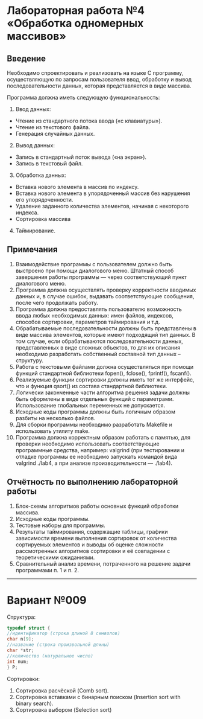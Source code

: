 # Лабораторная работа №4 «Обработка одномерных массивов»
## Введение
Необходимо спроектировать и реализовать на языке C программу, осуществляющую по запросам
пользователя ввод, обработку и вывод последовательности данных, которая представляется в виде
массива.

Программа должна иметь следующую функциональность:
1. Ввод данных:
* Чтение из стандартного потока ввода («с клавиатуры»).
* Чтение из текстового файла.
* Генерация случайных данных.
2. Вывод данных:
* Запись в стандартный поток вывода («на экран»).
* Запись в текстовый файл.
3. Обработка данных:
* Вставка нового элемента в массив по индексу.
* Вставка нового элемента в упорядоченный массив без нарушения его упорядоченности.
* Удаление заданного количества элементов, начиная с некоторого индекса.
* Сортировка массива
4. Таймирование.
## Примечания
1. Взаимодействие программы с пользователем должно быть выстроено при помощи диалогового меню. Штатный способ завершения работы программы — через соответствующий пункт
диалогового меню.
2. Программа должна осуществлять проверку корректности вводимых данных и, в случае ошибок,
выдавать соответствующие сообщения, после чего продолжать работу.
3. Программа должна предоставлять пользователю возможность ввода любых необходимых данных: имен файлов, индексов, способов сортировки, параметров таймирования и т.д.
4. Обрабатываемые последовательности должны быть представлены в виде массива элементов, которые имеют подходящий тип данных. В том случае, если обрабатываются последовательности данных, представленных в виде сложных объектов, то для их описания необходимо разработать собственный составной тип данных – структуру.
5. Работа с текстовыми файлами должна осуществляться при помощи функций стандартной библиотеки fopen(), fclose(), fprintf(), fscanf().
6. Реализуемые функции сортировки должны иметь тот же интерфейс, что и функция qsort() из состава стандартной библиотеки.
7. Логически законченные части алгоритма решения задачи должны быть оформлены в виде отдельных функций с параметрами. Использование глобальных переменных не допускается.
8. Исходные коды программы должны быть логичным образом разбиты на несколько файлов.
9. Для сборки программы необходимо разработать Makefile и использовать утилиту make.
10. Программа должна корректным образом работать с памятью, для проверки необходимо использовать соответствующие программные средства, например: valgrind (при тестировании и отладке программы ее необходимо запускать командой вида valgrind ./lab4, а при анализе производительности — ./lab4).

## Отчётность по выполнению лабораторной работы
1. Блок-схемы алгоритмов работы основных функций обработки массива.
2. Исходные коды программы.
3. Тестовые наборы для программы.
4. Результаты таймирования, содержащие таблицы, графики зависимости времени выполнения сортировок от количества сортируемых элементов и выводы об оценке сложности рассмотренных алгоритмов сортировки и её совпадении с теоретическими ожиданиями.
5. Сравнительный анализ времени, потраченного на решение задачи программами п. 1 и п. 2.
---
# Вариант №009
Структура:
```C
typedef struct {
//идентификатор (строка длиной 8 символов)
char n[9];
//название (строка произвольной длины)
char *str;
//количество (натуральное число)
int num;
} P;
```
Сортировки:
1. Сортировка расчёской (Comb sort).
2. Сортировка вставками с бинарным поиском (Insertion sort with binary search).
3. Сортировка выбором (Selection sort)
